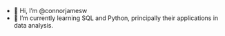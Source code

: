 - 👋 Hi, I’m @connorjamesw
- 🌱 I’m currently learning SQL and Python, principally their applications in data analysis.

<!---
connorjamesw/connorjamesw is a ✨ special ✨ repository because its `README.md` (this file) appears on your GitHub profile.
You can click the Preview link to take a look at your changes.
--->
